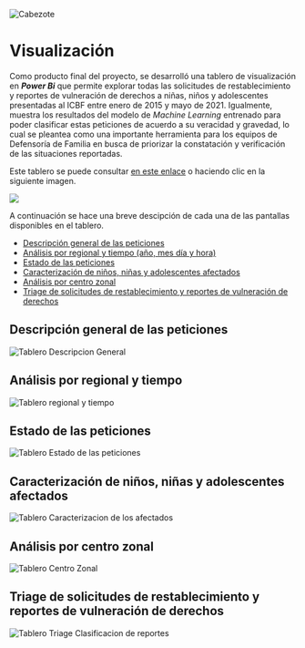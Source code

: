 ![Cabezote](../Imágenes/Cabezote.png)

# Visualización

Como producto final del proyecto, se desarrolló una tablero de visualización en ***Power Bi*** que permite explorar todas las solicitudes de restablecimiento y reportes de vulneración de derechos a niñas, niños y adolescentes presentadas al ICBF entre enero de 2015 y mayo de 2021. Igualmente, muestra los resultados del modelo de *Machine Learning* entrenado para poder clasificar estas peticiones de acuerdo a su veracidad y gravedad, lo cual se pleantea como una importante herramienta para los equipos de Defensoría de Familia en busca de priorizar la constatación y verificación de las situaciones reportadas.

Este tablero se puede consultar [en este enlace](https://app.powerbi.com/view?r=eyJrIjoiOTUxMjRkYzItOGJlNy00OGY0LThjYjUtYWI3YmQ2YzA1YmM4IiwidCI6IjNkOTJhNWYzLWJjN2EtNGE3OS04YzVlLTVlNDgzZjc3ODliZiIsImMiOjR9) o haciendo clic en la siguiente imagen.

[<img src="../Imágenes/Tablero_Inicio.png">](https://app.powerbi.com/view?r=eyJrIjoiOTUxMjRkYzItOGJlNy00OGY0LThjYjUtYWI3YmQ2YzA1YmM4IiwidCI6IjNkOTJhNWYzLWJjN2EtNGE3OS04YzVlLTVlNDgzZjc3ODliZiIsImMiOjR9)


A continuación se hace una breve descipción de cada una de las pantallas disponibles en el tablero.

* [Descripción general de las peticiones](#Descripción-general-de-las-peticiones)
* [Análisis por regional y tiempo (año, mes día y hora)](#Análisis-por-regional-y-tiempo)
* [Estado de las peticiones](#Estado-de-las-peticiones)
* [Caracterización de niños, niñas y adolescentes afectados](#Caracterización-de-niños-niñas-y-adolescentes-afectados)
* [Análisis por centro zonal](#Análisis-por-centro-zonal)
* [Triage de solicitudes de restablecimiento y reportes de vulneración de derechos](#Triage-de-solicitudes-de-restablecimiento-y-reportes-de-vulneración-de-derechos)


## Descripción general de las peticiones

![Tablero Descripcion General](../Imágenes/Tablero_General.png)

## Análisis por regional y tiempo

![Tablero regional y tiempo](../Imágenes/Tablero_Temporal.PNG)

## Estado de las peticiones

![Tablero Estado de las peticiones](../Imágenes/Tablero_EstadoPeticiones.png)

## Caracterización de niños, niñas y adolescentes afectados

![Tablero Caracterizacion de los afectados](../Imágenes/Tablero_CaracterizacionAfectado.png)

## Análisis por centro zonal

![Tablero Centro Zonal](../Imágenes/Tablero_CentroZonal.png)

## Triage de solicitudes de restablecimiento y reportes de vulneración de derechos

![Tablero Triage Clasificacion de reportes](../Imágenes/Tablero_PrediccionTriage.png)

